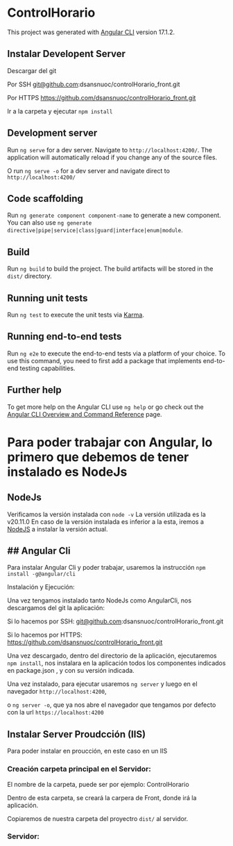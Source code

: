 # ControlHorario

This project was generated with [Angular CLI](https://github.com/angular/angular-cli) version 17.1.2.

## Instalar Developent Server

Descargar del git

Por SSH
git@github.com:dsansnuoc/controlHorario_front.git

Por HTTPS
https://github.com/dsansnuoc/controlHorario_front.git

Ir a la carpeta y ejecutar `npm install`

## Development server

Run `ng serve` for a dev server. Navigate to `http://localhost:4200/`. The application will automatically reload if you change any of the source files.

O run `ng serve -o` for a dev server and navigate direct to `http://localhost:4200/`


## Code scaffolding

Run `ng generate component component-name` to generate a new component. You can also use `ng generate directive|pipe|service|class|guard|interface|enum|module`.

## Build

Run `ng build` to build the project. The build artifacts will be stored in the `dist/` directory.

## Running unit tests

Run `ng test` to execute the unit tests via [Karma](https://karma-runner.github.io).

## Running end-to-end tests

Run `ng e2e` to execute the end-to-end tests via a platform of your choice. To use this command, you need to first add a package that implements end-to-end testing capabilities.

## Further help

To get more help on the Angular CLI use `ng help` or go check out the [Angular CLI Overview and Command Reference](https://angular.io/cli) page.


# Para poder trabajar con Angular, lo primero que debemos de tener instalado es NodeJs

## NodeJs

Verificamos la versión instalada con `node -v`
La versión utilizada es la v20.11.0
En caso de la versión instalada es inferior a la esta, iremos a [NodeJS](https://nodejs.org/en/download) a instalar la versión actual.

## ## Angular Cli

Para instalar Angular Cli y poder trabajar, usaremos la instrucción `npm install -g@angular/cli`

Instalación y Ejecución:

Una vez tengamos instalado tanto NodeJs como AngularCli, nos descargamos del git la aplicación:

Si lo hacemos por SSH: git@github.com:dsansnuoc/controlHorario_front.git

Si lo hacemos por HTTPS: https://github.com/dsansnuoc/controlHorario_front.git

Una vez descargado, dentro del directorio de la aplicación, ejecutaremos `npm install`, nos instalara en la aplicación todos los componentes indicados en package.json , y con su versión indicada.

Una vez instalado, para ejecutar usaremos `ng server` y luego en el navegador `http://localhost:4200`, 

o `ng server -o`, que ya nos abre el navegador que tengamos por defecto con la url `https://localhost:4200`

## Instalar Server Proudcción (IIS)

Para poder instalar en proucción, en este caso en un IIS

### Creación carpeta principal en el Servidor:

El nombre de la carpeta, puede ser por ejemplo: ControlHorario

Dentro de esta carpeta, se creará la carpera de Front, donde irá la aplicación.

Copiaremos de nuestra carpeta del proyectro  `dist/` al servidor.

### Servidor:


